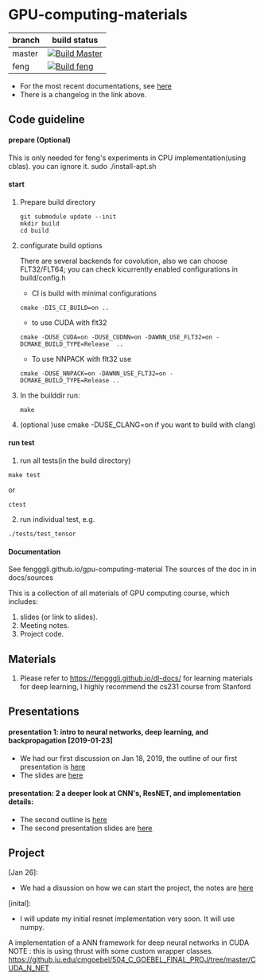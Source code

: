 # GPU-computing-materials

| branch | build status |
|--------|--------------|
| master | [![Build Master](https://travis-ci.com/fengggli/gpu-computing-materials.svg?token=21ngWpDjfcY4FxnxdNnA&branch=master)](https://travis-ci.com/fengggli/gpu-computing-materials) |
| feng | [![Build feng](https://travis-ci.com/fengggli/gpu-computing-materials.svg?token=21ngWpDjfcY4FxnxdNnA&branch=feng)](https://travis-ci.com/fengggli/gpu-computing-materials) |

* For the most recent documentations, see [here](https://fengggli.github.io/gpu-computing-materials)
* There is a changelog in the link above.


## Code guideline

#### prepare (Optional)
  This is only needed for feng's experiments in CPU implementation(using cblas). you can ignore it.
sudo ./install-apt.sh

#### start

1. Prepare build directory

    ```
    git submodule update --init
    mkdir build
    cd build
    ```

2. configurate build options

    There are several backends for covolution, also we can choose FLT32/FLT64; you can check
    kicurrently enabled configurations in build/config.h

    * CI is build with minimal configurations
    ```
    cmake -DIS_CI_BUILD=on ..
    ```

    * to use CUDA with flt32
    ```
    cmake -DUSE_CUDA=on -DUSE_CUDNN=on -DAWNN_USE_FLT32=on -DCMAKE_BUILD_TYPE=Release  ..
    ```

    * To use NNPACK with flt32 use
    ```
    cmake -DUSE_NNPACK=on -DAWNN_USE_FLT32=on -DCMAKE_BUILD_TYPE=Release ..
    ```

3. In the builddir run:

    ```
    make
    ```

4. (optional )use cmake -DUSE_CLANG=on if you want to build with clang)

#### run test
1. run all tests(in the build directory)
```
make test
```
or
```
ctest
```

2. run individual test, e.g.
```
./tests/test_tensor
```
#### Documentation
See fengggli.github.io/gpu-computing-material
The sources of the doc in in docs/sources


This is a collection of all materials of GPU computing course, which includes:
1. slides (or link to slides).
2. Meeting notes.
3. Project code.

## Materials
1. Please refer to https://fengggli.github.io/dl-docs/ for learning materials for deep learning, I highly recommend the cs231 course from Stanford


## Presentations

#### presentation 1: intro to neural networks, deep learning, and backpropagation [2019-01-23]
* We had our first discussion on Jan 18, 2019, the outline of our first presentation is [here](/docs/presentation_1_outline.md)
* The slides are [here](https://docs.google.com/presentation/d/1mgcXAEhjIjccVH5eulKZUPSqueVNh7CkPg7BI5vt2kY/edit?usp=sharing)

#### presentation: 2 a deeper look at CNN's, ResNET, and implementation details:
* The second outline is [here](/docs/presentation_2_outline.md)
* The second presentation slides are [here](https://docs.google.com/presentation/d/1VNbwYfTrXLckYPZ6NOP41DlI_jujuesP1d6dcbzoBz4/edit?usp=sharing)

## Project

[Jan 26]: 
* We had a disussion on how we can start the project, the notes are [here](/docs/project_discuss_1.md)

[inital]:
* I will update my initial resnet implementation very soon. It will use numpy.

A implementation of a ANN framework for deep neural networks in CUDA
NOTE : this is using thrust with some custom wrapper classes. 
https://github.iu.edu/cmgoebel/504_C_GOEBEL_FINAL_PROJ/tree/master/CUDA_N_NET
